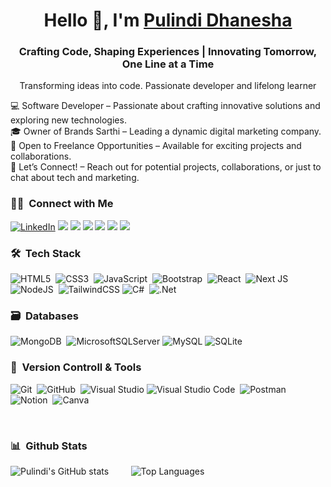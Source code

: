 

<!-- Heading and Introduction -->
<h1 align="center">Hello 👋, I'm <a href="https://pulindi15.github.io/pulindi_portfolio/" target="blank">
Pulindi Dhanesha</a></h1>
<h3 align="center">Crafting Code, Shaping Experiences | Innovating Tomorrow, One Line at a Time</h3>

<!-- About Me Section -->

<p align="center"> Transforming ideas into code. Passionate developer and lifelong learner </p>

💻 Software Developer – Passionate about crafting innovative solutions and exploring new technologies. <br>
🎓 Owner of Brands Sarthi – Leading a dynamic digital marketing company. <br>
🌟 Open to Freelance Opportunities – Available for exciting projects and collaborations. <br>
💬 Let’s Connect! – Reach out for potential projects, collaborations, or just to chat about tech and marketing. <br>

<!-- Connect -->

### 🤝🏻 &nbsp;Connect with Me

<p>
  <a href="https://www.linkedin.com/in/pulindi-dhanesha/" target="_blank"><img src="https://img.shields.io/badge/LinkedIn-%230077B5?style=for-the-badge&logo=linkedin&logoColor=white" alt="LinkedIn"></a>
  <a href="mailto:pulindidhanesha15@gmail.com"><img src="https://img.shields.io/badge/-Gmail-D14836?style=for-the-badge&logo=Gmail&logoColor=white"/></a>
  <a href="https://discordapp.com/users/pulindi15"><img src="https://img.shields.io/badge/Discord-%235865F2.svg?style=for-the-badge&logo=discord&logoColor=white"/></a>
  <a href="https://www.reddit.com/user/engg_pulindi/"><img src="https://img.shields.io/badge/Reddit-FF4500?style=for-the-badge&logo=reddit&logoColor=white"/></a>
  <a href="https://www.upwork.com/freelancers/~0126099bc72ce55161/"><img src="https://img.shields.io/badge/-Upwork-73bb44?style=for-the-badge&logo=Upwork&logoColor=white"/></a>
  <a href="https://www.fiverr.com/pulindi"><img src="https://img.shields.io/badge/-Fiverr-00b22d?style=for-the-badge&logo=Fiverr&logoColor=white"/></a>
  <a href="https://medium.com/@pulindidhanesha15"><img src="https://img.shields.io/badge/-Medium-000000?style=for-the-badge&logo=Medium&logoColor=white"/></a>
</p>



### 🛠 &nbsp;Tech Stack

![HTML5](https://img.shields.io/badge/html5-%23E34F26.svg?style=for-the-badge&logo=html5&logoColor=white)&nbsp;
![CSS3](https://img.shields.io/badge/css3-%231572B6.svg?style=for-the-badge&logo=css3&logoColor=white)&nbsp;
![JavaScript](https://img.shields.io/badge/javascript-%23323330.svg?style=for-the-badge&logo=javascript&logoColor=%23F7DF1E)&nbsp;
![Bootstrap](https://img.shields.io/badge/bootstrap-%23563D7C.svg?style=for-the-badge&logo=bootstrap&logoColor=white)&nbsp;
![React](https://img.shields.io/badge/react-%2320232a.svg?style=for-the-badge&logo=react&logoColor=%2361DAFB)&nbsp;
![Next JS](https://img.shields.io/badge/Next-black?style=for-the-badge&logo=next.js&logoColor=white)&nbsp;
![NodeJS](https://img.shields.io/badge/node.js-6DA55F?style=for-the-badge&logo=node.js&logoColor=white)&nbsp;
![TailwindCSS](https://img.shields.io/badge/tailwindcss-%2338B2AC.svg?style=for-the-badge&logo=tailwind-css&logoColor=white)
![C#](https://img.shields.io/badge/C%23-%23239120?style=for-the-badge&logo=c-sharp&logoColor=white)&nbsp;
![.Net](https://img.shields.io/badge/.NET-5C2D91?style=for-the-badge&logo=.net&logoColor=white)

### 🗃 &nbsp;Databases

![MongoDB](https://img.shields.io/badge/MongoDB-%234ea94b.svg?style=for-the-badge&logo=mongodb&logoColor=white)&nbsp;
![MicrosoftSQLServer](https://img.shields.io/badge/Microsoft%20SQL%20Server-CC2927?style=for-the-badge&logo=microsoft%20sql%20server&logoColor=white)
![MySQL](https://img.shields.io/badge/mysql-4479A1.svg?style=for-the-badge&logo=mysql&logoColor=white)
![SQLite](https://img.shields.io/badge/sqlite-%2307405e.svg?style=for-the-badge&logo=sqlite&logoColor=white)

### 🧰 &nbsp;Version Controll & Tools 

![Git](https://img.shields.io/badge/git-%23F05033.svg?style=for-the-badge&logo=git&logoColor=white)&nbsp;
![GitHub](https://img.shields.io/badge/github-%23121011.svg?style=for-the-badge&logo=github&logoColor=white)&nbsp;
![Visual Studio](https://img.shields.io/badge/Visual%20Studio-5C2D91.svg?style=for-the-badge&logo=visual-studio&logoColor=white)
![Visual Studio Code](https://img.shields.io/badge/Visual%20Studio%20Code-0078d7.svg?style=for-the-badge&logo=visual-studio-code&logoColor=white)&nbsp;
![Postman](https://img.shields.io/badge/Postman-FF6C37?style=for-the-badge&logo=postman&logoColor=white)&nbsp;
![Notion](https://img.shields.io/badge/Notion-%23000000.svg?style=for-the-badge&logo=notion&logoColor=white)&nbsp;
![Canva](https://img.shields.io/badge/Canva-%2300C4CC.svg?style=for-the-badge&logo=Canva&logoColor=white)&nbsp;

<br>

### 📊 &nbsp;Github Stats 
![Pulindi's GitHub stats](https://github-readme-stats.vercel.app/api?username=pulindi15&show_icons=true&theme=tokyonight)&nbsp;&nbsp;&nbsp;&nbsp;&nbsp;&nbsp;&nbsp;&nbsp;
<img src="https://github-readme-stats.vercel.app/api/top-langs/?username=pulindi15&layout=compact&theme=tokyonight" alt="Top Languages">


